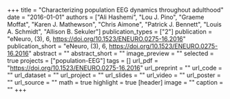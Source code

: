 +++
title = "Characterizing population EEG dynamics throughout adulthood"
date = "2016-01-01"
authors = ["Ali Hashemi", "Lou J. Pino", "Graeme Moffat", "Karen J. Mathewson", "Chris Aimone", "Patrick J. Bennett", "Louis A. Schmidt", "Allison B. Sekuler"]
publication_types = ["2"]
publication = "eNeuro, (3), 6, https://doi.org/10.1523/ENEURO.0275-16.2016"
publication_short = "eNeuro, (3), 6, https://doi.org/10.1523/ENEURO.0275-16.2016"
abstract = ""
abstract_short = ""
image_preview = ""
selected = true
projects = ["population-EEG"]
tags = []
url_pdf = "https://doi.org/10.1523/ENEURO.0275-16.2016"
url_preprint = ""
url_code = ""
url_dataset = ""
url_project = ""
url_slides = ""
url_video = ""
url_poster = ""
url_source = ""
math = true
highlight = true
[header]
image = ""
caption = ""
+++
